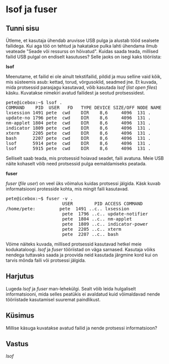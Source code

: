 ﻿# lsof ja fuser

## Tunni sisu

Ütleme, et kasutaja ühendab aruvisse USB pulga ja alustab tööd sealsete failidega. Kui aga töö on tehtud ja hakatakse pulka lahti ühendama ilmub veateade "Seade või ressurss on hõivatud". Kuidas saada teada, millised failid USB pulgal on endiselt kasutuses? Selle jaoks on isegi kaks tööriista:

<b>lsof</b>

Meenutame, et failid ei ole ainult tekstifailid, pildid ja muu selline vaid kõik, mis süsteemis asub: kettad, torud, võrgusoklid, seadmed jne. Et kuvada, mida protsessid parasjagu kasutavad, võib kasutada *lsof* (*list open files*) käsku. Kuvatakse nimekiri avatud failidest ja seotud protsessidest.

<pre>
pete@icebox:~$ lsof .
COMMAND    PID  USER   FD   TYPE DEVICE SIZE/OFF NODE NAME
lxsession 1491 pete  cwd    DIR    8,6     4096  131 .
update-no 1796 pete  cwd    DIR    8,6     4096  131 .
nm-applet 1804 pete  cwd    DIR    8,6     4096  131 .
indicator 1809 pete  cwd    DIR    8,6     4096  131 .
xterm     2205 pete  cwd    DIR    8,6     4096  131 .
bash      2207 pete  cwd    DIR    8,6     4096  131 .
lsof      5914 pete  cwd    DIR    8,6     4096  131 .
lsof      5915 pete  cwd    DIR    8,6     4096  131 .
</pre>

Selliselt saab teada, mis protsessid hoiavad seadet, faili avatuna.  Meie USB näite kohaselt võib need protsessid pulga eemaldamiseks peatada.

<b>fuser</b>

*fuser* (*file user*) on veel üks võimalus kuidas protsessi jälgida. Käsk kuvab informatsiooni protesside kohta, mis mingit faili kasutavad.

<pre>
pete@icebox:~$ fuser -v .
                     USER        PID ACCESS COMMAND
/home/pete:         pete  1491 ..c.. lxsession
                     pete  1796 ..c.. update-notifier
                     pete  1804 ..c.. nm-applet
                     pete  1809 ..c.. indicator-power
                     pete  2205 ..c.. xterm
                     pete  2207 ..c.. bash
</pre>

Võime näiteks kuvada, millised protsessid kasutavad hetkel meie kodukataloogi. *lsof* ja *fuser* tööriistad on väga sarnased. Kasutaja võiks nendega tuttavaks saada ja proovida neid kasutada järgmine kord kui on tarvis mõnda faili või protsessi jälgida.

## Harjutus

Lugeda *lsof* ja *fuser* man-lehekülgi. Sealt võib leida hulgaliselt informatsiooni, mida selles peatükis ei avaldatud kuid võimaldavad nende tööriistade kasutamisel suuremat paindlikust.

## Küsimus

Millise käsuga kuvatakse avatud failid ja nende protsessi informatsioon?

## Vastus

*lsof*
